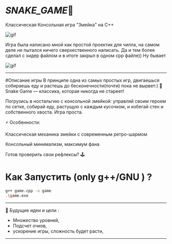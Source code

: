 # _SNAKE_GAME_🐍

Классическая Консольная игра "Змейка" на С++

![gif](https://i.pinimg.com/originals/95/7c/ae/957cae6bbf50296d08656eb61d40d5a3.gif)

Игра была написано мной как простой проектик для чилла, на самом деле не пытался ничего сверхественного написать. 
Да и тем более сделал с хидер файлом и в итоге закрыл в одном cpp файле)) Ну бывает

![gif](https://i.pinimg.com/originals/9b/a1/39/9ba1397990cdb028f6560b46cf80ea99.gif)

---
#Описание игры
В принципе одна из самых простых игр, двигаешься собираешь еду и растешь до бесконечности(почти) пока не вырвет:)
🐍 Snake Game — классика, которая никогда не стареет!

Погрузись в ностальгию с консольной змейкой: управляй своим героем по сетке, собирай еду, растущую с каждым кусочком, и избегай стен и собственного хвоста. Игра проста.

⚡ Особенности:

Классическая механика змейки с современным ретро-шармом

Консольный минимализм, максимум фана

Готов проверить свои рефлексы? 🕹️

# Как Запустить (only g++/GNU ) ?
```bash
g++ game.cpp -o game 
.\game.exe
```
---

📌 Будущие идеи и цели :  
- Множество уровней,  
- Подсчет очков,  
- ускорение игры, сложность будет расти,  

--- 

